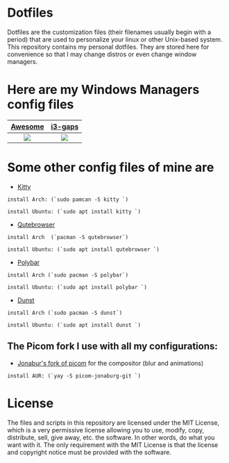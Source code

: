 # Dotfiles

Dotfiles are the customization files (their filenames usually begin with a period) that are used to personalize your linux or other Unix-based system. This repository contains my personal dotfiles. They are stored here for convenience so that I may change distros or even change window managers.


# Here are my Windows Managers config files

| [Awesome](https://github.com/Shoto31/Dotfiles/tree/main/.config/awesome)| [i3-gaps](https://github.com/Shoto31/Dotfiles/tree/main/.config/awesome)|
|:-------------:|:-------------:|
|![](https://i.imgur.com/mW4ApHZ.png)|![](https://i.imgur.com/OkW98Dp.pngg)|


# Some other config files of mine are 



- [Kitty](https://github.com/Shoto31/Dotfiles/tree/main/.config/kitty)  
```
install Arch: (`sudo pamcan -S kitty `)
```   
```
install Ubuntu: (`sudo apt install kitty `)
```  
          
- [Qutebrowser](https://github.com/Shoto31/Dotfiles/tree/main/.config/qutebrowser)

```
install Arch  (`pacman -S qutebrowser`)
```
```
install Ubuntu: (`sudo apt install qutebrowser `)
```  

- [Polybar](https://github.com/Shoto31/Dotfiles/tree/main/.config/polybar)
```
install Arch (`sudo pacman -S polybar`)
```
```
install Ubuntu: (`sudo apt install polybar `)
```  

- [Dunst](https://github.com/Shoto31/Dotfiles/tree/main/.config/dunst)
```
install Arch (`sudo pacman -S dunst`)
```
```
install Ubuntu: (`sudo apt install dunst `)
```  

## The Picom fork I use with all my configurations:
- [Jonabur's fork of picom](https://github.com/jonaburg/picom) for the compositor (blur and animations)  
```
install AUR: (`yay -S picom-jonaburg-git `)
```


# License
The files and scripts in this repository are licensed under the MIT License, which is a very permissive license allowing you to use, modify, copy, distribute, sell, give away, etc. the software. In other words, do what you want with it. The only requirement with the MIT License is that the license and copyright notice must be provided with the software.
